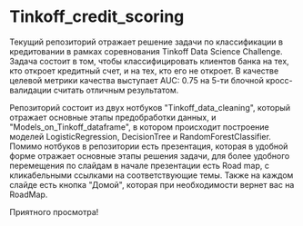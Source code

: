 # Tinkoff_credit_scoring
Текущий репозиторий отражает решение задачи по классификации в кредитовании в рамках соревнования Tinkoff Data Science Challenge. 
Задача состоит в том, чтобы классифицировать клиентов банка на тех, кто откроет кредитный счет, и на тех, кто его не откроет.
В качестве целевой метрики качества выступает AUC: 0.75 на 5-ти блочной кросс-валидации считать отличным результатом.

Репозиторий состоит из двух нотбуков "Tinkoff_data_cleaning", который отражает основные этапы предобработки данных, 
и "Models_on_Tinkoff_dataframe", в котором происходит построение моделей LogisticRegression, DecisionTree и RandomForestClassifier.
Помимо нотбуков в репозитории есть презентация, которая в удобной форме отражает основные этапы решения задачи,
для более удобного перемещения по слайдам в начале презентации есть Road map, с кликабельными ссылками на соответствующие темы.
Также на каждом слайде есть кнопка "Домой", которая при необходимости вернет вас на RoadMap.

Приятного просмотра!
